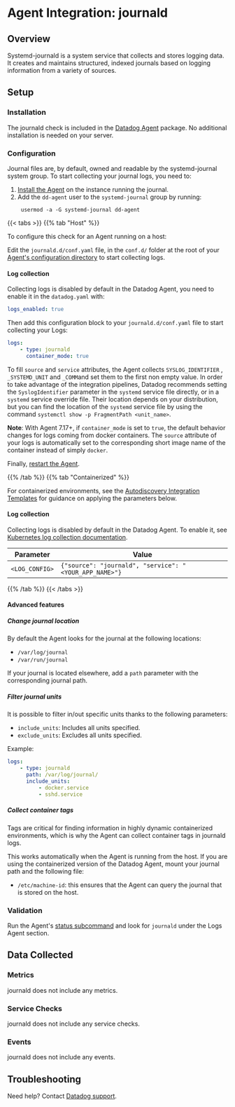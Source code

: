 # Agent Integration: journald

## Overview

Systemd-journald is a system service that collects and stores logging data. 
It creates and maintains structured, indexed journals based on logging information from a variety of sources.

## Setup

### Installation

The journald check is included in the [Datadog Agent][2] package.
No additional installation is needed on your server.

### Configuration

Journal files are, by default, owned and readable by the systemd-journal system group. To start collecting your journal logs, you need to:

1. [Install the Agent][3] on the instance running the journal.
2. Add the `dd-agent` user to the `systemd-journal` group by running:
    ```text
     usermod -a -G systemd-journal dd-agent
    ```

{{< tabs >}}
{{% tab "Host" %}}

To configure this check for an Agent running on a host:

Edit the `journald.d/conf.yaml` file, in the `conf.d/` folder at the root of your [Agent's configuration directory][4] to start collecting logs.

#### Log collection

Collecting logs is disabled by default in the Datadog Agent, you need to enable it in the `datadog.yaml` with:

```yaml
logs_enabled: true
```

Then add this configuration block to your `journald.d/conf.yaml` file to start collecting your Logs:

```yaml
logs:
    - type: journald
      container_mode: true
```

To fill `source` and `service` attributes, the Agent collects `SYSLOG_IDENTIFIER` , `_SYSTEMD_UNIT` and `_COMM`and set them to the first non empty value. In order to take advantage of the integration pipelines, Datadog recommends setting the `SyslogIdentifier` parameter in the `systemd` service file directly, or in a `systemd` service override file. Their location depends on your distribution, but you can find the location of the `systemd` service file by using the command `systemctl show -p FragmentPath <unit_name>`.

**Note**: With Agent 7.17+, if `container_mode` is set to `true`, the default behavior changes for logs coming from docker containers. The `source` attribute of your logs is automatically set to the corresponding short image name of the container instead of simply `docker`.

Finally, [restart the Agent][2].


{{% /tab %}}
{{% tab "Containerized" %}}

For containerized environments, see the [Autodiscovery Integration Templates][5] for guidance on applying the parameters below.

#### Log collection


Collecting logs is disabled by default in the Datadog Agent. To enable it, see [Kubernetes log collection documentation][6].

| Parameter      | Value                                                  |
| -------------- | ------------------------------------------------------ |
| `<LOG_CONFIG>` | `{"source": "journald", "service": "<YOUR_APP_NAME>"}` |

{{% /tab %}}
{{< /tabs >}}


#### Advanced features

##### Change journal location

By default the Agent looks for the journal at the following locations:

- `/var/log/journal`
- `/var/run/journal`

If your journal is located elsewhere, add a `path` parameter with the corresponding journal path.

##### Filter journal units

It is possible to filter in/out specific units thanks to the following parameters:

- `include_units`: Includes all units specified.
- `exclude_units`: Excludes all units specified.

Example:

```yaml
logs:
    - type: journald
      path: /var/log/journal/
      include_units:
          - docker.service
          - sshd.service
```

##### Collect container tags

Tags are critical for finding information in highly dynamic containerized environments, which is why the Agent can collect container tags in journald logs.

This works automatically when the Agent is running from the host. If you are using the containerized version of the Datadog Agent, mount your journal path and the following file:

- `/etc/machine-id`: this ensures that the Agent can query the journal that is stored on the host.

### Validation

Run the Agent's [status subcommand][7] and look for `journald` under the Logs Agent section.

## Data Collected

### Metrics

journald does not include any metrics.

### Service Checks

journald does not include any service checks.

### Events

journald does not include any events.

## Troubleshooting

Need help? Contact [Datadog support][1].

[1]: https://docs.datadoghq.com/help/
[2]: https://docs.datadoghq.com/agent/guide/agent-commands/#start-stop-and-restart-the-agent
[3]: https://app.datadoghq.com/account/settings#agent
[4]: https://docs.datadoghq.com/agent/guide/agent-configuration-files/#agent-configuration-directory
[5]: https://docs.datadoghq.com/agent/kubernetes/integrations/
[6]: https://docs.datadoghq.com/agent/kubernetes/log/?tab=containerinstallation#setup
[7]: https://docs.datadoghq.com/agent/guide/agent-commands/#agent-status-and-information
